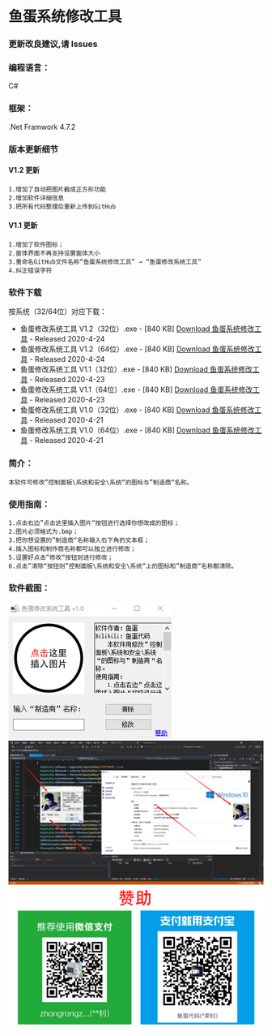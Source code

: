 # 鱼蛋系统修改工具
### 更新改良建议,请 Issues
### 编程语言：
  C#
### 框架：
  .Net Framwork 4.7.2  
### 版本更新细节
  #### V1.2 更新
    1.增加了自动把图片截成正方形功能
    2.增加软件详细信息
    3.把所有代码整理后重新上传到GitHub
  #### V1.1 更新
    1.增加了软件图标；
    2.窗体界面不再支持设置窗体大小
    3.重命名GitHub文件名称“鱼蛋系统修改工具” → “鱼蛋修改系统工具” 
    4.纠正错误字符
### 软件下载
按系统（32/64位）对应下载：
+ 鱼蛋修改系统工具 V1.2（32位）.exe - \[840 KB\] [Download 鱼蛋系统修改工具](https://github.com/zhongrongzhao/Fishball-modification-system-tool/blob/master/Download%20All%20Version/%E9%B1%BC%E8%9B%8B%E4%BF%AE%E6%94%B9%E7%B3%BB%E7%BB%9F%E5%B7%A5%E5%85%B7%20V1.2%EF%BC%8832%E4%BD%8D%EF%BC%89.exe) - Released 2020-4-24
+ 鱼蛋修改系统工具 V1.2（64位）.exe - \[840 KB\] [Download 鱼蛋系统修改工具](https://github.com/zhongrongzhao/Fishball-modification-system-tool/blob/master/Download%20All%20Version/%E9%B1%BC%E8%9B%8B%E4%BF%AE%E6%94%B9%E7%B3%BB%E7%BB%9F%E5%B7%A5%E5%85%B7%20V1.2%EF%BC%8864%E4%BD%8D%EF%BC%89.exe) - Released 2020-4-24
+ 鱼蛋修改系统工具 V1.1（32位）.exe - \[840 KB\] [Download 鱼蛋系统修改工具](https://github.com/zhongrongzhao/Fishball-modification-system-tool/blob/master/Download%20All%20Version/%E9%B1%BC%E8%9B%8B%E4%BF%AE%E6%94%B9%E7%B3%BB%E7%BB%9F%E5%B7%A5%E5%85%B7%20V1.1%EF%BC%8832%E4%BD%8D%EF%BC%89.exe) - Released 2020-4-23
+ 鱼蛋修改系统工具 V1.1（64位）.exe - \[840 KB\] [Download 鱼蛋系统修改工具](https://github.com/zhongrongzhao/Fishball-modification-system-tool/blob/master/Download%20All%20Version/%E9%B1%BC%E8%9B%8B%E4%BF%AE%E6%94%B9%E7%B3%BB%E7%BB%9F%E5%B7%A5%E5%85%B7%20V1.1%EF%BC%8864%E4%BD%8D%EF%BC%89.exe) - Released 2020-4-23
+ 鱼蛋修改系统工具 V1.0（32位）.exe - \[840 KB\] [Download 鱼蛋系统修改工具](https://github.com/zhongrongzhao/Fishball-modification-system-tool/blob/master/Download%20All%20Version/%E9%B1%BC%E8%9B%8B%E4%BF%AE%E6%94%B9%E7%B3%BB%E7%BB%9F%E5%B7%A5%E5%85%B7%20V1.0%EF%BC%8832%E4%BD%8D%EF%BC%89.exe) - Released 2020-4-21
+ 鱼蛋修改系统工具 V1.0（64位）.exe - \[840 KB\] [Download 鱼蛋系统修改工具](https://github.com/zhongrongzhao/Fishball-modification-system-tool/blob/master/Download%20All%20Version/%E9%B1%BC%E8%9B%8B%E4%BF%AE%E6%94%B9%E7%B3%BB%E7%BB%9F%E5%B7%A5%E5%85%B7%20V1.0%EF%BC%8864%E4%BD%8D%EF%BC%89.exe) - Released 2020-4-21
### 简介：
    本软件可修改”控制面板\系统和安全\系统“的图标与”制造商“名称。
    
### 使用指南：
    1.点击右边”点击这里插入图片“按钮进行选择你想改成的图标；
    2.图片必须格式为.bmp；
    3.把你想设置的”制造商“名称输入右下角的文本框；
    4.插入图标和制作商名称都可以独立进行修改；
    5.设置好点击”修改“按钮则进行修改；
    6.点击”清除“按钮则”控制面板\系统和安全\系统“上的图标和”制造商“名称都清除。
### 软件截图： 
![image](https://github.com/zhongrongzhao/Fishball-modification-system-tool/blob/master/001.png)
![image](https://github.com/zhongrongzhao/Fishball-modification-system-tool/blob/master/002.png)
![image](https://github.com/zhongrongzhao/Fishball-modification-system-tool/blob/master/%E8%B5%9E%E5%8A%A9.png)
